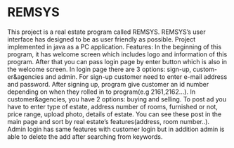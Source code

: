 # REMSYS
This project is a real estate program called REMSYS. REMSYS’s user interface has designed to be as user friendly as possible.
Project implemented in java as a PC application. 
Features:
In the beginning of this program, it has welcome screen which includes logo and information of this program. After that you 
can pass login page by enter button which is also in the welcome screen. In login page there are 3 options: sign-up, 
custom-er&agencies and admin. For sign-up customer need to enter e-mail address and password. After signing up, program give 
customer an id number depending on when they rolled in to program(e.g 2161,2162…). In customer&agencies, you have 2 options: 
buying and selling. To post ad you have to enter type of estate, address number of rooms, furnished or not, price range, upload photo, 
details of estate. You can see these post in the main page and sort by real estate’s features(address, room number..). Admin login 
has same features with customer login but in addition admin is able to delete the add after searching from keywords.
